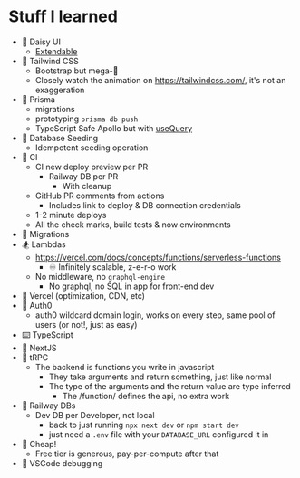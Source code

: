 # Stuff I learned

* 🌼 Daisy UI
  * [Extendable](https://github.com/frankhereford/katamino/blob/main/tailwind.config.cjs#L5-L10)
* 💨 Tailwind CSS
  * Bootstrap but mega-🍄
  * Closely watch the animation on https://tailwindcss.com/, it's not an exaggeration
* 🌈 Prisma
  * migrations
  * prototyping `prisma db push`
  * TypeScript Safe Apollo but with [useQuery](https://tanstack.com/query/v4/docs/reference/useQuery)
* 🌱 Database Seeding
  * Idempotent seeding operation
* 🚀 CI
  * CI new deploy preview per PR
    * Railway DB per PR
      * With cleanup
  * GitHub PR comments from actions
    * Includes link to deploy & DB connection credentials
  * 1-2 minute deploys
  * All the check marks, build tests & now environments
* 🧩 Migrations
* 🏂 Lambdas
  * https://vercel.com/docs/concepts/functions/serverless-functions
    * ♾️ Infinitely scalable, z-e-r-o work
  * No middleware, no `graphql-engine`
    * No graphql, no SQL in app for front-end dev
* 🤖 Vercel (optimization, CDN, etc)
* 🔑 Auth0
  * auth0 wildcard domain login, works on every step, same pool of users (or not!, just as easy)
* ⌨️ TypeScript
* 🔺 NextJS
* 🔭 tRPC
  * The backend is functions you write in javascript
    * They take arguments and return something, just like normal
    * The type of the arguments and the return value are type inferred
      * The /function/ defines the api, no extra work
* 🚄 Railway DBs
  * Dev DB per Developer, not local
    * back to just running `npx next dev` or `npm start dev`
    * just need a `.env` file with your `DATABASE_URL` configured it in
* 🤑 Cheap!  
  * Free tier is generous, pay-per-compute after that
* 🐛 VSCode debugging